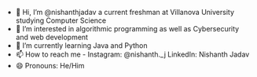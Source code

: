 - 👋 Hi, I’m @nishanthjadav a current freshman at Villanova University studying Computer Science
- 👀 I’m interested in algorithmic programming as well as Cybersecurity and web development
- 🌱 I’m currently learning Java and Python
- 📫 How to reach me -  Instagram: @nishanth._j  LinkedIn: Nishanth Jadav
- 😄 Pronouns: He/Him

